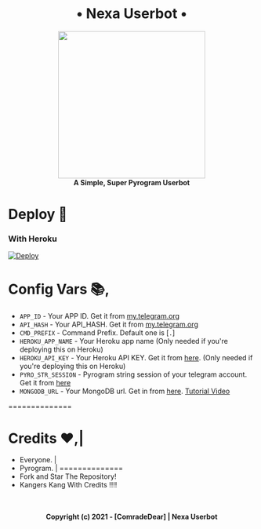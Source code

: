 <h1 align="center"> 
  • Nexa Userbot •
</h1>

<p align="center">
  <a href="#"><img src="https://telegra.ph/file/803d1bdb0b8fd693f1e28.jpg" width="300" height="300"></a> </br>
  <b>A Simple, Super Pyrogram Userbot</b>
</p>

# Deploy 🛫

### With Heroku
[![Deploy](https://www.herokucdn.com/deploy/button.svg)](https://heroku.com/deploy?template=https://github.com/ComradeDear/NexaUserBot)

# Config Vars 📚,

- `APP_ID` - Your APP ID. Get it from [my.telegram.org](my.telegram.org)
- `API_HASH` - Your API_HASH. Get it from [my.telegram.org](my.telegram.org)
- `CMD_PREFIX` - Command Prefix. Default one is [`.`]
- `HEROKU_APP_NAME` - Your Heroku app name (Only needed if you're deploying this on Heroku)
- `HEROKU_API_KEY` - Your Heroku API KEY. Get it from [here](https://dashboard.heroku.com/account). (Only needed if you're deploying this on Heroku)
- `PYRO_STR_SESSION` - Pyrogram string session of your telegram account. Get it from [here](https://t.me/@PyroStringRobot)
- `MONGODB_URL` - Your MongoDB url. Get in from [here](https://www.mongodb.com/). [Tutorial Video](https://youtu.be/0aYrJTfYBHU)

==============
# Credits ❤️,|
- Everyone.  |
- Pyrogram.  |
==============
- Fork and Star The Repository!
- Kangers Kang With Credits !!!!

<p align="center">
  </br></br>
  <b>Copyright (c) 2021 - [ComradeDear] | Nexa Userbot</b>
</p>
